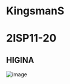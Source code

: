 # KingsmanS
# 2ISP11-20
## HIGINA
![image](https://user-images.githubusercontent.com/126570564/224988106-6b0ed99d-958a-437e-b6d8-5137d5d2a6a4.png)
